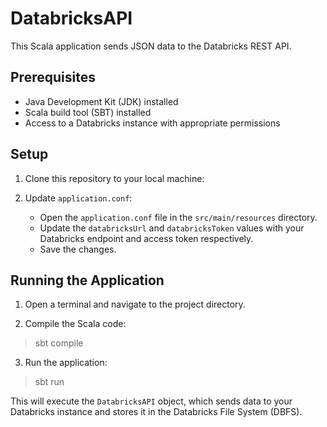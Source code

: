 # DatabricksAPI

This Scala application sends JSON data to the Databricks REST API.

## Prerequisites

- Java Development Kit (JDK) installed
- Scala build tool (SBT) installed
- Access to a Databricks instance with appropriate permissions

## Setup

1. Clone this repository to your local machine:

2. Update `application.conf`:

    - Open the `application.conf` file in the `src/main/resources` directory.
    - Update the `databricksUrl` and `databricksToken` values with your Databricks endpoint and access token respectively.
    - Save the changes.

## Running the Application

1. Open a terminal and navigate to the project directory.

2. Compile the Scala code:
> sbt compile

3. Run the application:
> sbt run

This will execute the `DatabricksAPI` object, which sends data to your Databricks instance and stores it in the Databricks File System (DBFS).